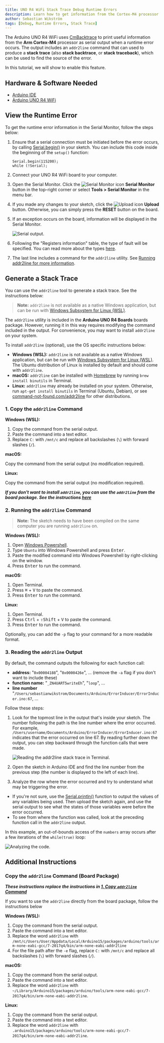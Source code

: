 ```yaml
---
title: UNO R4 WiFi Stack Trace Debug Runtime Errors
description: Learn how to get information from the Cortex-M4 processor on a runtime error.
author: Sebastian Wikström
tags: [Debug, Runtime Errors, Stack Trace]
---
```


The Arduino UNO R4 WiFi uses [CmBacktrace](https://github.com/armink/CmBacktrace) to print useful information from the **Arm Cortex-M4** processor as serial output when a runtime error occurs. The output includes an `addr2line` command that can used to produce a **stack trace** (also **stack backtrace**, or **stack traceback**), which can be used to find the source of the error.

In this tutorial, we will show to enable this feature.

## Hardware & Software Needed

- [Arduino IDE](https://www.arduino.cc/en/software)
- [Arduino UNO R4 WiFi](https://store.arduino.cc/products/uno-r4-wifi)

## View the Runtime Error

To get the runtime error information in the Serial Monitor, follow the steps below:

1. Ensure that a serial connection must be initiated before the error occurs, by calling [Serial.begin()](https://www.arduino.cc/reference/en/language/functions/communication/serial/begin/) in your sketch. You can include this code inside the beginning of the `setup()` function:

   ```
   Serial.begin(115200);
   while (!Serial);
   ```

2. Connect your UNO R4 WiFi board to your computer.
3. Open the Serial Monitor. Click the ![Serial Monitor icon](assets/symbol_monitor.png) **Serial Monitor** button in the top-right corner or select  **Tools > Serial Monitor** in the menu bar.
4. If you made any changes to your sketch, click the ![Upload icon](assets/symbol_upload2.png) **Upload** button. Otherwise, you can simply press the **RESET** button on the board.
5. If an exception occurs on the board, information will be displayed in the Serial Monitor.

   ![Serial output.](assets/addr2line-example-serial.png)

6. Following the "Registers information" table, the type of fault will be specified. You can read more about the types [here](https://wiki.segger.com/Cortex-M_Fault#Cortex-M_Fault_Exceptions).
7. The last line includes a command for the `addr2line` utility. See [Running addr2line for more information](#running-addr2line).


## Generate a Stack Trace

You can use the `addr2line` tool to generate a stack trace. See the instructions below:

> **Note:** `addr2line` is not available as a native Windows application, but can be run with [Windows Subsystem for Linux (WSL)](https://learn.microsoft.com/en-us/windows/wsl/install).

The `addr2line` utility is included in the **Arduino UNO R4 Boards** boards package. However, running it in this way requires modifying the command included in the output. For convenience, you may want to install `addr2line` on your system.

To install `addr2line` (optional), use the OS specific instructions below:

* **Windows (WSL):** `addr2line` is not available as a native Windows application, but can be run with [Windows Subsystem for Linux (WSL)](https://learn.microsoft.com/en-us/windows/wsl/install). The Ubuntu distribution of Linux is installed by default and should come with `addr2line`.
* **macOS:** `addr2line` can be installed with [Homebrew](https://brew.sh/) by running `brew install binutils` in Terminal.
* **Linux:** `addr2line` may already be installed on your system. Otherwise, run `apt-get install binutils` in Terminal (Ubuntu, Debian), or see [command-not-found.com/addr2line](https://command-not-found.com/addr2line) for other distributions.

### 1. Copy the `addr2line` Command 

**Windows (WSL):**

1. Copy the command from the serial output.
2. Paste the command into a text editor.
3. Replace `C:` with `/mnt/c` and replace all backslashes (`\`) with forward slashes (`/`).

**macOS:** 

Copy the command from the serial output (no modification required).

**Linux:**

Copy the command from the serial output (no modification required).

***If you don't want to install `addr2line`, you can use the `addr2line` from the board package. See the instructions [here](#copy-addr2line-command-board-package)***

### 2. Running the `addr2line` Command

> **Note:** The sketch needs to have been compiled on the same computer you are running `addr2line` on.

**Windows (WSL):**

1. Open [Windows Powershell](https://learn.microsoft.com/en-us/powershell/scripting/windows-powershell/starting-windows-powershell?view=powershell-7.3).
2. Type `Ubuntu` into Windows Powershell and press <kbd>Enter</kbd>.
3. Paste the modified command into Windows Powershell by right-clicking on the window.
4. Press <kbd>Enter</kbd> to run the command.

**macOS:**

1. Open Terminal.
2. Press <kbd>⌘</kbd> + <kbd>V</kbd> to paste the command.
3. Press <kbd>Enter</kbd> to run the command.

**Linux:**

1. Open Terminal.
2. Press <kbd>Ctrl</kbd> + <kbd>⇧Shift</kbd> + <kbd>V</kbd> to paste the command.
3. Press <kbd>Enter</kbd> to run the command.

Optionally, you can add the `-p` flag to your command for a more readable format.

### 3. Reading the `addr2line` Output

By default, the command outputs the following for each function call:

* **address:** "`0x00004188`", "`0x0000426e`", ... (remove the `-a` flag if you don't want to include these)
* **function name:** "`_ZN4UART5writeEh`", "`loop`", ...
* **line number** "`/Users/sebastianwikstrom/Documents/Arduino/ErrorInducer/ErrorInducer.ino:67`, ...

Follow these steps:

1. Look for the topmost line in the output that's inside your sketch. The number following the path is the line number where the error occurred. For example, `/Users/username/Documents/Arduino/ErrorInducer/ErrorInducer.ino:67` indicates that the error occurred on line 67. By reading further down the output, you can step backward through the function calls that were made.

   ![Reading the addr2line stack trace in Terminal.](assets/addr2line-terminal.png)

2. Open the sketch in Arduino IDE and find the line number from the previous step (the number is displayed to the left of each line).
3. Analyze the row where the error occurred and try to understand what may be triggering the error.

* If you're not sure, use the [Serial.println()](https://www.arduino.cc/reference/en/language/functions/communication/serial/println/) function to output the values of any variables being used. Then upload the sketch again, and use the serial output to see what the states of those variables were before the error occurred.
* To see from where the function was called, look at the preceding function call in the `addr2line` output.

In this example, an out-of-bounds access of the `numbers` array occurs after a few iterations of the `while(true)` loop:

![Analyzing the code.](assets/addr2line-example.png)

## Additional Instructions

### Copy the `addr2line` Command (Board Package)

***These instructions replace the instructions in [1. Copy `addr2line` Command](#1-copy-addr2line-command)***

If you want to use the `addr2line` directly from the board package, follow the instructions below

**Windows (WSL):**

1. Copy the command from the serial output.
2. Paste the command into a text editor.
3. Replace the word `addr2line` with `/mnt/c/Users/User/Appdata/Local/Arduino15/packages/arduino/tools/arm-none-eabi-gcc/7-2017q4/bin/arm-none-eabi-addr2line`
4. For the file path after the `-e` flag, replace `C:` with `/mnt/c` and replace all backslashes (`\`) with forward slashes (`/`).

**macOS:**

1. Copy the command from the serial output.
2. Paste the command into a text editor.
3. Replace the word `addr2line` with `~/Library/Arduino15/packages/arduino/tools/arm-none-eabi-gcc/7-2017q4/bin/arm-none-eabi-addr2line`.

**Linux:**

1. Copy the command from the serial output.
2. Paste the command into a text editor.
3. Replace the word `addr2line` with `.arduino15/packages/arduino/tools/arm-none-eabi-gcc/7-2017q4/bin/arm-none-eabi-addr2line`.